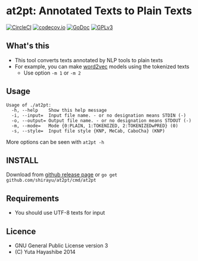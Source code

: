 
# at2pt: Annotated Texts to Plain Texts

[![CircleCI](https://circleci.com/gh/shirayu/at2pt.svg?style=svg)](https://circleci.com/gh/shirayu/at2pt)
[![codecov.io](https://codecov.io/github/shirayu/at2pt/coverage.svg?branch=master)](https://codecov.io/github/shirayu/at2pt?branch=master)
[![GoDoc](https://godoc.org/github.com/shirayu/at2pt?status.svg)](https://godoc.org/github.com/shirayu/at2pt)
[![GPLv3](https://img.shields.io/badge/license-GPLv3-blue.svg)](GPLv3)

## What's this

- This tool converts texts annotated by NLP tools to plain texts
- For example, you can make [word2vec](https://code.google.com/p/word2vec/) models using the tokenized texts
    - Use option ``-m 1`` or ``-m 2``

## Usage
```
Usage of ./at2pt:
  -h, --help    Show this help message
  -i, --input=  Input file name. - or no designation means STDIN (-)
  -o, --output= Output file name. - or no designation means STDOUT (-)
  -m, --mode=   Mode {0:PLAIN, 1:TOKENIZED, 2:TOKENIZEDwPRED} (0)
  -s, --style=  Input file style {KNP, MeCab, CaboCha} (KNP)
```

More options can be seen with ``at2pt -h``

## INSTALL

Download from [github release page](https://github.com/shirayu/at2pt/releases) or ``go get github.com/shirayu/at2pt/cmd/at2pt``

## Requirements
- You should use UTF-8 texts for input


## Licence

- GNU General Public License version 3
- (C) Yuta Hayashibe 2014
